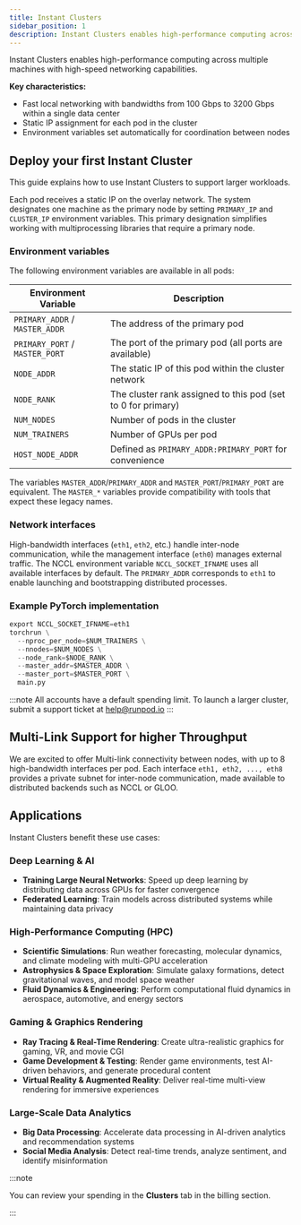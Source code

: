 ```yaml
---
title: Instant Clusters
sidebar_position: 1
description: Instant Clusters enables high-performance computing across multiple machines with high-speed networking capabilities.
---
```


Instant Clusters enables high-performance computing across multiple machines with high-speed networking capabilities.

**Key characteristics:**

- Fast local networking with bandwidths from 100 Gbps to 3200 Gbps within a single data center
- Static IP assignment for each pod in the cluster
- Environment variables set automatically for coordination between nodes

## Deploy your first Instant Cluster

This guide explains how to use Instant Clusters to support larger workloads.

Each pod receives a static IP on the overlay network. The system designates one machine as the primary node by setting `PRIMARY_IP` and `CLUSTER_IP` environment variables. This primary designation simplifies working with multiprocessing libraries that require a primary node.

### Environment variables

The following environment variables are available in all pods:

| Environment Variable           | Description                                                  |
| ------------------------------ | ------------------------------------------------------------ |
| `PRIMARY_ADDR` / `MASTER_ADDR` | The address of the primary pod                               |
| `PRIMARY_PORT` / `MASTER_PORT` | The port of the primary pod (all ports are available)        |
| `NODE_ADDR`                    | The static IP of this pod within the cluster network         |
| `NODE_RANK`                    | The cluster rank assigned to this pod (set to 0 for primary) |
| `NUM_NODES`                    | Number of pods in the cluster                                |
| `NUM_TRAINERS`                 | Number of GPUs per pod                                       |
| `HOST_NODE_ADDR`               | Defined as `PRIMARY_ADDR:PRIMARY_PORT` for convenience       |

The variables `MASTER_ADDR`/`PRIMARY_ADDR` and `MASTER_PORT`/`PRIMARY_PORT` are equivalent. The `MASTER_*` variables provide compatibility with tools that expect these legacy names.

### Network interfaces

High-bandwidth interfaces (`eth1`, `eth2`, etc.) handle inter-node communication, while the management interface (`eth0`) manages external traffic. The NCCL environment variable `NCCL_SOCKET_IFNAME` uses all available interfaces by default. The `PRIMARY_ADDR` corresponds to `eth1` to enable launching and bootstrapping distributed processes.

### Example PyTorch implementation

```python
export NCCL_SOCKET_IFNAME=eth1
torchrun \
  --nproc_per_node=$NUM_TRAINERS \
  --nnodes=$NUM_NODES \
  --node_rank=$NODE_RANK \
  --master_addr=$MASTER_ADDR \
  --master_port=$MASTER_PORT \
  main.py
```

:::note
All accounts have a default spending limit. To launch a larger cluster, submit a support ticket at help@runpod.io
:::

## Multi-Link Support for higher Throughput
We are excited to offer Multi-link connectivity between nodes, with up to 8 high-bandwidth interfaces per pod. Each interface `eth1, eth2, ..., eth8` provides a private subnet for inter-node communication, made available to distributed backends such as NCCL or GLOO.

## Applications

Instant Clusters benefit these use cases:

### Deep Learning & AI

- **Training Large Neural Networks**: Speed up deep learning by distributing data across GPUs for faster convergence
- **Federated Learning**: Train models across distributed systems while maintaining data privacy

### High-Performance Computing (HPC)

- **Scientific Simulations**: Run weather forecasting, molecular dynamics, and climate modeling with multi-GPU acceleration
- **Astrophysics & Space Exploration**: Simulate galaxy formations, detect gravitational waves, and model space weather
- **Fluid Dynamics & Engineering**: Perform computational fluid dynamics in aerospace, automotive, and energy sectors

### Gaming & Graphics Rendering

- **Ray Tracing & Real-Time Rendering**: Create ultra-realistic graphics for gaming, VR, and movie CGI
- **Game Development & Testing**: Render game environments, test AI-driven behaviors, and generate procedural content
- **Virtual Reality & Augmented Reality**: Deliver real-time multi-view rendering for immersive experiences

### Large-Scale Data Analytics

- **Big Data Processing**: Accelerate data processing in AI-driven analytics and recommendation systems
- **Social Media Analysis**: Detect real-time trends, analyze sentiment, and identify misinformation

:::note

You can review your spending in the **Clusters** tab in the billing section.

:::
